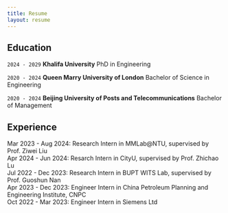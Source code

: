 ```yaml
---
title: Resume
layout: resume
---
```



## Education

`2024 - 2029`
__Khalifa University__
PhD in Engineering

`2020 - 2024`
__Queen Marry University of London__
Bachelor of Science in Engineering

`2020 - 2024`
__Beijing University of Posts and Telecommunications__
Bachelor of Management


## Experience
Mar 2023 - Aug 2024: Research Intern in MMLab@NTU, supervised by Prof. Ziwei Liu  
Apr 2024 - Jun 2024: Resarch Intern in CityU, supervised by Prof. Zhichao Lu  
Jul 2022 - Dec 2023: Research Intern in BUPT WITS Lab, supervised by Prof. Guoshun Nan  
Apr 2023 - Dec 2023: Engineer Intern in China Petroleum Planning and Engineering Institute, CNPC  
Oct 2022 - Mar 2023: Engineer Intern in Siemens Ltd





